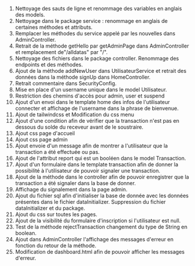 1. Nettoyage des sauts de ligne et renommage des variables en anglais des models.
2. Nettoyage dans le package service : renommage en anglais de certaines méthodes et attributs.
3. Remplacer les méthodes du service appelé par les nouvelles dans AdminController.
4. Retrait de la méthode getHello par getAdminPage dans AdminController et remplacement de"/alldatas" par "/".
5. Nettoyage des fichiers dans le package controller. Renommage des endpoints et des méthodes.
6. Ajout de la méthode addNewUser dans UtilisateurService et retrait des données dans la méthode signUp dans HomeController.
7. Retrait commentaire dans SecurityConfig.
8. Mise en place d'un username unique dans le model Utilisateur.
9. Restriction des chemins d'accès pour admin, user et suspend
10. Ajout d'un envoi dans le template home des infos de l'utilisateur connecter et affichage de l'username dans la phrase de bienvenue.
11. Ajout de tailwindcss et Modification du css menu
12. Ajout d'une condition afin de vérifier que la transaction n'est pas en dessous du solde du receveur avant de le soustraire.
13. Ajout css page d'accueil
14. Ajout css page admin
15. Ajout envoie d'un message afin de montrer a l'utilisateur que la transaction a été effectuée ou pas.
16. Ajout de l'attribut report qui est un booléen dans le model Transaction.
17. Ajout d'un formulaire dans le template transaction afin de donner la possibilité à l'utilisateur de pouvoir signaler une transaction.
18. Ajout de la méthode dans le controller afin de pouvoir enregistrer que la transaction a été signaler dans la base de donner.
19. Affichage du signalement dans la page admin.
20. Ajout du fichier sql afin d'initialiser la base de donnée avec les données présentes dans le fichier dataInitializer. Suppression du fichier dataInitializer et du package.
21. Ajout du css sur toutes les pages.
22. Ajout de la visibilité du formulaire d'inscription si l'utilisateur est null.
23. Test de la méthode rejectTransaction changement du type de String en boolean.
24. Ajout dans AdminController l'affichage des messages d'erreur en fonction du retour de la méthode.
25. Modification de dashboard.html afin de pouvoir afficher les messages d'erreur.